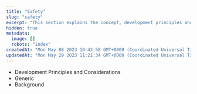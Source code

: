 ```yaml
---
title: "Safety"
slug: "safety"
excerpt: "This section explains the concept, development principles and considerations of safety in Mini App."
hidden: true
metadata: 
  image: []
  robots: "index"
createdAt: "Mon May 08 2023 10:43:58 GMT+0000 (Coordinated Universal Time)"
updatedAt: "Mon May 29 2023 11:21:34 GMT+0000 (Coordinated Universal Time)"
---
```

- Development Principles and Considerations
- Generic
- Background
